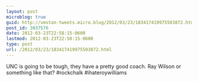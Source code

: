```yaml
---
layout: post
microblog: true
guid: http://vmstan-tweets.micro.blog/2012/03/23/183417419975503872.html
post_id: 3037576
date: 2012-03-23T22:58:15-0600
lastmod: 2012-03-23T22:58:15-0600
type: post
url: /2012/03/23/183417419975503872.html
---
```

UNC is going to be tough, they have a pretty good coach. Ray Wilson or something like that? #rockchalk #ihateroywilliams
